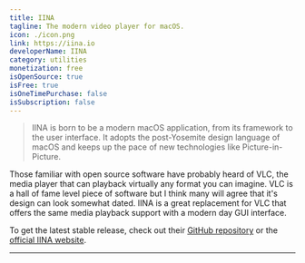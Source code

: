 ```yaml
---
title: IINA
tagline: The modern video player for macOS.
icon: ./icon.png
link: https://iina.io
developerName: IINA
category: utilities
monetization: free
isOpenSource: true
isFree: true
isOneTimePurchase: false
isSubscription: false
---
```


> IINA is born to be a modern macOS application, from its framework to the user interface. It adopts the post-Yosemite design language of macOS and keeps up the pace of new technologies like Picture-in-Picture.

Those familiar with open source software have probably heard of VLC, the media player that can playback virtually any format you can imagine. VLC is a hall of fame level piece of software but I think many will agree that it's design can look somewhat dated. IINA is a great replacement for VLC that offers the same media playback support with a modern day GUI interface.

To get the latest stable release, check out their [GitHub repository](https://github.com/iina/iina) or the [official IINA website](https://iina.io).

---
